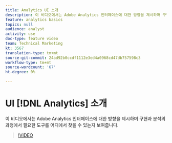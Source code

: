 ```yaml
---
title: Analytics UI 소개
description: 이 비디오에서는 Adobe Analytics 인터페이스에 대한 방향을 제시하며 구현과 분석의 과정에서 필요한 도구를 어디에서 찾을 수 있는지 보여줍니다.
feature: analytics basics
topics: null
audience: analyst
activity: use
doc-type: feature video
team: Technical Marketing
kt: 3567
translation-type: tm+mt
source-git-commit: 24ad92b0ccdf1112e3ed4a0968cd47db757598c3
workflow-type: tm+mt
source-wordcount: '67'
ht-degree: 0%

---
```



# UI [!DNL Analytics] 소개

이 비디오에서는 Adobe Analytics 인터페이스에 대한 방향을 제시하며 구현과 분석의 과정에서 필요한 도구를 어디에서 찾을 수 있는지 보여줍니다.

>[!VIDEO](https://video.tv.adobe.com/v/28748/?quality=12)
